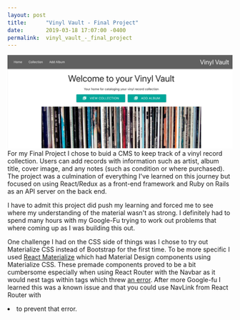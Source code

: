 ```yaml
---
layout: post
title:      "Vinyl Vault - Final Project"
date:       2019-03-18 17:07:00 -0400
permalink:  vinyl_vault_-_final_project
---
```



![vinyl vault](https://raw.githubusercontent.com/trav15/trav15.github.io/master/img/vinyl-vault.png)
For my Final Project I chose to buid a CMS to keep track of a vinyl record collection. Users can add records with information such as artist, album title, cover image, and any notes (such as condition or where purchased). The project was a culmination of everything I've learned on this journey but focused on using React/Redux as a front-end framework and Ruby on Rails as an API server on the back end. 

I have to admit this project did push my learning and forced me to see where my understanding of the material wasn't as strong. I definitely had to spend many hours with my Google-Fu trying to work out problems that where coming up as I was building this out. 

One challenge I had on the CSS side of things was I chose to try out Materialize CSS instead of Bootstrap for the first time. To be more specific I used [React Materialize](https://react-materialize.github.io/) which had Material Design components using Materialize CSS. These premade components proved to be a bit cumbersome especially when using React Router with the Navbar as it would nest <a> tags within <a> tags which threw [an error](https://github.com/react-materialize/react-materialize/issues/706). After more Google-fu I learned this was a known issue and that you could use  NavLink from React Router with <li> to prevent that error. 
